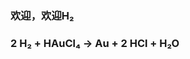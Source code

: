 ### 欢迎，欢迎H₂
### 2 H₂ + HAuCl₄ → Au + 2 HCl + H₂O

<!--
**Linyunr/Linyunr** is a ✨ _special_ ✨ repository because its `README.md` (this file) appears on your GitHub profile.

- 这家伙是谁？急急现形！
- Who is this guy?Aparecium!

是琳匀没错了，一般只有很好很好的"Close friend"才这么称呼我。确实是谜一般的存在。
微光破晓工程组的关键缔造者和创始人之一，现任微光破晓工程组创始层最高执政官兼任指挥层技术部部长。
坐标中国重庆，喜欢全国范围内瞎逛。目前还是一个初中生，学业不轻不重，消息回复会有延迟。
This is Linyunr. Only my very close friends call me like this. She's indeed a mysterious existence.
As one of the key founders and creators of the DAWIGHT TEAM, he is now the highest executive officer of the founding layer and also the head of the technical department of the command layer.
He is located in Chongqing, China, and likes to wander around the country. He is currently a junior high school student with neither heavy nor light academic workload, so there may be some delay in her reply.
